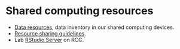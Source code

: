 # Shared computing resources

- [Data resources](data), data inventory in our shared computing devices.
- [Resource sharing guidelines](sharing-guideline).
- Lab [RStudio Server](https://cloud.rcc.uchicago.edu/rstudio_xinhe/) on RCC.
